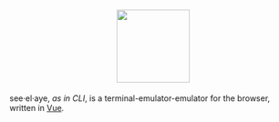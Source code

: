 <h1 align="center">
  <image height="128px" src="src/assets/seeelaye.svg"/>
</h1>

see·el·aye, _as in CLI_, is a terminal-emulator-emulator for the browser,
written in [Vue](https://v3.vuejs.org).
